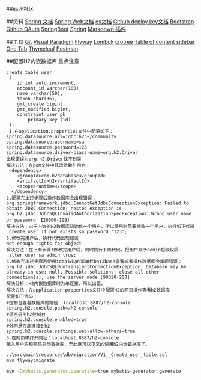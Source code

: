 ##码匠社区

##资料
[Spring 文档](https://spring.io/guides)
[Spring Web文档](https://spring.io/guides/gs/serving-web-content/)
[es文档](https://elasticsearch.cn/explore)
[Github deploy key文档](https://developer.github.com/v3/guides/managing-deploy-keys/#deploy-kys)
[Bootstrap](https://v3.bootcss.com/getting-started/)
[Github OAuth](https://developer.github.com/apps/building-oauth-apps/creating-an-oauth-app/)
[SpringBoot](https://docs.spring.io/spring-boot/docs/)
[Spring](https://docs.spring.io/spring/docs/5.2.4.RELEASE/spring-framework-reference/web.html#mvc-handlermapping-interceptor)
[Markdown 插件](http://editor.md.ipandao.com/)

##工具
[Git](https://git-scm.com/download)
[Visual Paradigm](https://www.visual-paradigm.com)
[Flyway](https://flywaydb.org/getstarted/firststeps/maven)
[Lombok](https://www.projectlombok.org)
[crotree](https://www.octotree.io)
[Table of content sidebar](https://chrome.google.com/webstore/detail/table-of-contents-sidebar/ohohkfheange)
[One Tab](https://chrme.google.com/webstore/detail/chphlpgkbolifaimnlloiipkdnihall)
[Thymeleaf](https://www.thymeleaf.org/doc/tutorials/3.0/usingthymeleaf.html#setting-attribute-values)
[Postman](https://chrome.google.com/webstore/detail/coohjcphdfgbiolnekdpbcijmhambjff)

##配置H2内嵌数据库 重点注意
```
create table user
 (
 	id int auto_increment,
 	account_id varchar(100),
 	name varchar(50),
 	token char(36),
 	gmt_create bigint,
 	gmt_modified bigint,
 	constraint user_pk
 		primary key (id)
 );
 1.在application.properties文件中配置如下：
spring.datasource.url=jdbc:h2:~/community
spring.datasource.username=sa
spring.datasource.password=123
spring.datasource.driver-class-name=org.h2.Driver
出现错误为org.h2.Driver找不到类
解决方法：在pom文件中修改依赖引用为：
 <dependency>
    <groupId>com.h2database</groupId>
    <artifactId>h2</artifactId>
    <scope>runtime</scope>
  </dependency>
2.配置完上述步骤后操作数据库会出现错误：
org.springframework.jdbc.CannotGetJdbcConnectionException: Failed to obtain JDBC Connection; nested exception is org.h2.jdbc.JdbcSQLInvalidAuthorizationSpecException: Wrong user name or password 【28000-199】
解决方法：由于内嵌的H2数据库初始化一个用户，所以使用时需要修改一个用户，执行如下代码
 create user if not exists sa password '123';
3.修改完用户后，执行代码出现错误
Not enough rights for object
解决方法：在上面步骤1修改完用户后，同时执行下面代码，把用户赋予admin超级权限
 alter user sa admin true;
4.修改完上述步骤若使用idea右边的菜单栏Database查看或者操作数据库会出现错误：
org.h2.jdbc.JdbcSQLNonTransientConnectionException: Database may be already in use: null. Possible solutions: close all other connection(s); use the server mode [90020-200]
解决分析：H2内嵌数据库时为单连接，所以出错。
解决方法：在application.properties文件中配置H2的网页操作查看h2数据库
配置如下代码：
#控制台查看数据库的路径  localhost:8887/h2-console
spring.h2.console.path=/h2-console
#是否启用h2控制台
spring.h2.console.enabled=true
#外网是否能连接到h2
spring.h2.console.settings.web-allow-others=true
5.在网页中打开网址：localhost:8887/h2-console
输入用户名和密码启动数据库，至此就可以正常的使用h2内嵌数据库了。
```
```bash
..\src\main\resources\db/migration/V1__Create_user_table.sql
mvn flyway:migrate

mvn -Dmybatis.generator.overwrite=true mybatis-generator:generate
```
